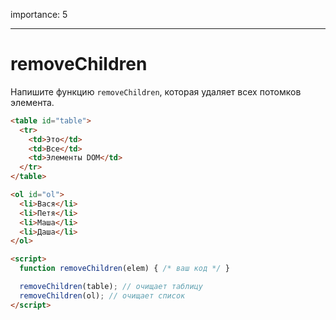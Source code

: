 importance: 5

---

# removeChildren

Напишите функцию `removeChildren`, которая удаляет всех потомков элемента.

```html
<table id="table">
  <tr>
    <td>Это</td>
    <td>Все</td>
    <td>Элементы DOM</td>
  </tr>
</table>

<ol id="ol">
  <li>Вася</li>
  <li>Петя</li>
  <li>Маша</li>
  <li>Даша</li>
</ol>

<script>
  function removeChildren(elem) { /* ваш код */ }

  removeChildren(table); // очищает таблицу
  removeChildren(ol); // очищает список
</script>
```

